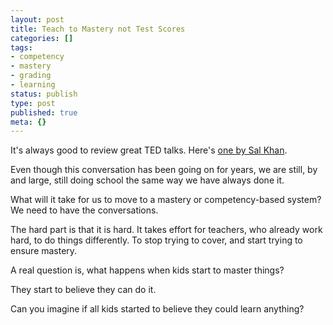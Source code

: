 ```yaml
---
layout: post
title: Teach to Mastery not Test Scores
categories: []
tags:
- competency
- mastery
- grading
- learning
status: publish
type: post
published: true
meta: {}
---
```


It's always good to review great TED talks. Here's 
[one by Sal Khan](https://www.ted.com/talks/sal_khan_let_s_teach_for_mastery_not_test_scores/discussion?ref=nf).

Even though this conversation has been going on for years, we are still, by and large, still doing school the same way we have always done it.

What will it take for us to move to a mastery or competency-based system? We need to have the conversations.

The hard part is that it is hard. It takes effort for teachers, who already work hard, to do things differently. To stop trying to cover, and start trying to ensure mastery.

A real question is, what happens when kids start to master things?

They start to believe they can do it.

Can you imagine if 
all kids started to believe they could learn anything?
